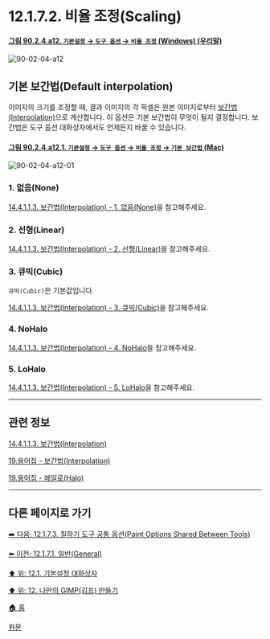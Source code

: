 # 12.1.7.2. 비율 조정(Scaling)

<a id="90-02-04-a12"></a>

#### [그림 90.2.4.a12. `기본설정` → `도구 옵션` → `비율 조정` (Windows) (우리말)](./90-02-04-tool-options.md#90-02-04-a12)
![90-02-04-a12](https://github.com/wonder13662/gimp/assets/15767104/f1be8add-3a3a-4df6-a191-6b92cdd61748)

## 기본 보간법(Default interpolation)
이미지의 크기를 조정할 때, 결과 이미지의 각 픽셀은 원본 이미지로부터 [보간법(Interpolation)](./19-glossaryx-interpolation.md)으로 계산합니다. 이 옵션은 기본 보간법이 무엇이 될지 결정합니다. 보간법은 도구 옵션 대화상자에서도 언제든지 바꿀 수 있습니다.

<a id="90-02-04-a12-01"></a>

#### [그림 90.2.4.a12.1. `기본설정` → `도구 옵션` → `비율 조정` → `기본 보간법` (Mac)](./90-02-04-tool-options.md#90-02-04-a12-01)
![90-02-04-a12-01](https://github.com/wonder13662/gimp/assets/15767104/0cdf6732-77b5-4cdb-bac5-777f7d60bb52)

### 1. 없음(None)
[14.4.1.1.3. 보간법(Interpolation) - 1. 없음(None)](./14-04-01-01-03-interpolation.md#14-04-01-01-03-s1-01)을 참고해주세요.

### 2. 선형(Linear)
[14.4.1.1.3. 보간법(Interpolation) - 2. 선형(Linear)](./14-04-01-01-03-interpolation.md#14-04-01-01-03-s1-02)을 참고해주세요.

### 3. 큐빅(Cubic)
`큐빅(Cubic)`은 기본값입니다.

[14.4.1.1.3. 보간법(Interpolation) - 3. 큐빅(Cubic)](./14-04-01-01-03-interpolation.md#14-04-01-01-03-s1-03)을 참고해주세요.

### 4. NoHalo
[14.4.1.1.3. 보간법(Interpolation) - 4. NoHalo](./14-04-01-01-03-interpolation.md#14-04-01-01-03-s1-04)을 참고해주세요.

### 5. LoHalo
[14.4.1.1.3. 보간법(Interpolation) - 5. LoHalo](./14-04-01-01-03-interpolation.md#14-04-01-01-03-s1-05)을 참고해주세요.

***

## 관련 정보

[14.4.1.1.3. 보간법(Interpolation)](./14-04-01-01-03-interpolation.md)

[19.용어집 - 보간법(Interpolation)](./19-glossaryx-interpolation.md)

[19.용어집 - 헤일로(Halo)](./19-glossaryx-halo.md)

***

## 다른 페이지로 가기

[➡️ 다음: 12.1.7.3. 칠하기 도구 공통 옵션(Paint Options Shared Between Tools)](./12-01-07-03-paint_options_shared_between_tools.md)

[⬅️ 이전: 12.1.7.1. 일반(General)](./12-01-07-01-general.md)

[⬆️ 위: 12.1. 기본설정 대화상자](./12-01-00-preference-dialog.md)

[⬆️ 위: 12. 나만의 GIMP(김프) 만들기](./12-00-enrich-my-gimp.md)

[🏠 홈](./00-home.md)

[원문](https://docs.gimp.org/2.10/ko/gimp-pimping.html#idm8260)
